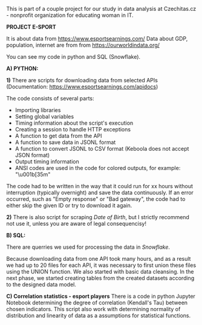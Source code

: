 This is part of a couple project for our study in data analysis at Czechitas.cz - nonprofit organization for educating woman in IT.

**PROJECT E-SPORT**

It is about data from https://www.esportsearnings.com/
Data about GDP, population, internet are from from https://ourworldindata.org/

You can see my code in python and SQL (Snowflake).

**A) PYTHON:**

**1)** There are scripts for downloading data from selected APIs (Documentation: https://www.esportsearnings.com/apidocs)

The code consists of several parts:
- Importing libraries
- Setting global variables
- Timing information about the script's execution
- Creating a session to handle HTTP exceptions
- A function to get data from the API
- A function to save data in JSONL format
- A function to convert JSONL to CSV format (Keboola does not accept JSON format)
- Output timing information
- ANSI codes are used in the code for colored outputs, for example: "\u001b[35m"

The code had to be written in the way that it could run for xx hours without interruption (typically overnight) and save the data continuously. If an error occurred, such as "Empty response" or "Bad gateway", the code had to either skip the given ID or try to download it again.

**2)** There is also script for scraping _Date of Birth_, but I strictly recommend not use it, unless you are aware of legal consequencisy!

**B) SQL:**

There are querries we used for processing the data in _Snowflake_.

Because downloading data from one API took many hours, and as a result we had up to 20 files for each API, it was necessary to first union these files using the UNION function. We also started with basic data cleansing.
In the next phase, we started creating tables from the created datasets according to the designed data model.

**C) Correlation statistics - esport players**
There is a code in python Jupyter Notebook determining the degree of correlation (Kendall's Tau) between chosen indicators. This script also work with determining normality of distribution and linearity of data as a assumptions for statistical functions.